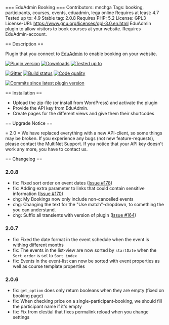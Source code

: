 === EduAdmin Booking ===
Contributors: mnchga
Tags: booking, participants, courses, events, eduadmin, lega online
Requires at least: 4.7
Tested up to: 4.9
Stable tag: 2.0.8
Requires PHP: 5.2
License: GPL3
License-URI: https://www.gnu.org/licenses/gpl-3.0.en.html
EduAdmin plugin to allow visitors to book courses at your website. Requires EduAdmin-account.

== Description ==

Plugin that you connect to [EduAdmin](https://www.eduadmin.se) to enable booking on your website.

[<img src="https://img.shields.io/wordpress/plugin/v/eduadmin-booking.svg" alt="Plugin version" />](https://wordpress.org/plugins/eduadmin-booking/)
[<img src="https://img.shields.io/wordpress/plugin/dt/eduadmin-booking.svg" alt="Downloads" />](https://wordpress.org/plugins/eduadmin-booking/)
[<img src="https://img.shields.io/wordpress/v/eduadmin-booking.svg" alt="Tested up to" />](https://wordpress.org/plugins/eduadmin-booking/)

[<img src="https://badges.gitter.im/MultinetInteractive/EduAdmin-WordPress.png" alt="Gitter" />](https://gitter.im/MultinetInteractive/EduAdmin-WordPress)
[<img src="https://travis-ci.org/MultinetInteractive/EduAdmin-WordPress.svg?branch=master" alt="Build status" />](https://travis-ci.org/MultinetInteractive/EduAdmin-WordPress)
[<img src="https://scrutinizer-ci.com/g/MultinetInteractive/EduAdmin-WordPress/badges/quality-score.png?b=master" alt="Code quality" />](https://scrutinizer-ci.com/g/MultinetInteractive/EduAdmin-WordPress/?branch=master)

[<img src="https://img.shields.io/github/commits-since/MultinetInteractive/EduAdmin-WordPress/latest.svg" alt="Commits since latest plugin version" />](https://wordpress.org/plugins/eduadmin-booking/)



== Installation ==

- Upload the zip-file (or install from WordPress) and activate the plugin
- Provide the API key from EduAdmin.
- Create pages for the different views and give them their shortcodes

== Upgrade Notice ==

= 2.0 =
We have replaced everything with a new API-client, so some things may be broken. If you experience any bugs (not new feature-requests), please contact the MultiNet Support.
If you notice that your API key doesn't work any more, you have to contact us.

== Changelog ==

### 2.0.8 ###
- fix: Fixed sort order on event dates ([Issue #178](https://github.com/MultinetInteractive/EduAdmin-WordPress/issues/178))
- fix: Adding extra parameter to links that could contain sensitive information ([Issue #170](https://github.com/MultinetInteractive/EduAdmin-WordPress/issues/170))
- chg: My Bookings now only include non-cancelled events
- chg: Changing the text for the "Use match"-dropdown, to something the you can understand.
- chg: Suffix all transients with version of plugin ([Issue #164](https://github.com/MultinetInteractive/EduAdmin-WordPress/issues/164))

### 2.0.7 ###
- fix: Fixed the date format in the event schedule when the event is withing different months
- fix: The events in the list-view are now sorted by `startDate` when the `Sort order` is set to `Sort index`
- fix: Events in the event-list can now be sorted with event properties as well as course template properties

### 2.0.6 ###
- fix: `get_option` does only return booleans when they are empty (fixed on booking page)
- fix: When checking price on a single-participant-booking, we should fill the participant name if it's empty
- fix: Fix from clestial that fixes permalink reload when you change settings